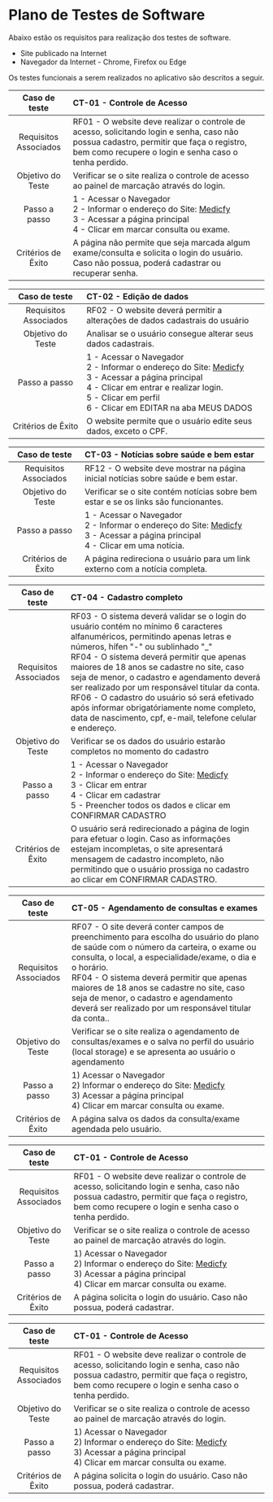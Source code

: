 # Plano de Testes de Software

Abaixo estão os requisitos para realização dos testes de software. 

- Site publicado na Internet
- Navegador da Internet - Chrome, Firefox ou Edge


Os testes funcionais a serem realizados no aplicativo são descritos a seguir.
 

|     Caso de teste     | CT-01 - Controle de Acesso |                                                                                                                                                                                                                                                                                                                                                                                                                        
| :-------------------: | :-------------------------------------------------------------------------------------------------------------------------------------------------------------------------------------------------------------------------------------------------------------------------------------------------|
| Requisitos Associados | RF01 - O website deve realizar o controle de acesso, solicitando login e senha, caso não possua cadastro, permitir que faça o registro, bem como recupere o login e senha caso o tenha perdido. |                                                                                                                                                                                                                                                                                                                                                                  
|   Objetivo do Teste   |Verificar se o site realiza o controle de acesso ao painel de marcação através do login.  |                                                                                                                                                                                                                                                                                                                                                                                                                                       |
|        Passo a passo         | 1 - Acessar o Navegador <br> 2 - Informar o endereço do Site: [Medicfy](https://marcosbgs.github.io/) <br> 3 - Acessar a página principal <br> 4 - Clicar em marcar consulta ou exame. |
|  Critérios de Êxito   | A página não permite que seja marcada algum exame/consulta e solicita o login do usuário. Caso não possua, poderá cadastrar ou recuperar senha.                                                                                                                                                                                                                                                                                                                               

|     Caso de teste     | CT-02 - Edição de dados |                                                                                                                                                                                                                                                                                                                                                                                                                        
| :-------------------: | :-------------------------------------------------------------------------------------------------------------------------------------------------------------------------------------------------------------------------------------------------------------------------------------------------|
| Requisitos Associados | RF02 - O website deverá permitir a alterações de dados cadastrais do usuário|                                                                                                                                                                                                                                                                                                                                                                  
|   Objetivo do Teste   |Analisar se o usuário consegue alterar seus dados cadastrais.  |                                                                                                                                                                                                                                                                                                                                                                                                                                       |
|        Passo a passo         | 1 - Acessar o Navegador <br> 2 - Informar o endereço do Site: [Medicfy](https://marcosbgs.github.io/) <br> 3 - Acessar a página principal <br> 4 - Clicar em entrar e realizar login. <br> 5 - Clicar em perfil <br> 6 - Clicar em EDITAR na aba MEUS DADOS |
|  Critérios de Êxito   | O website permite que o usuário edite seus dados, exceto o CPF.  

|     Caso de teste     | CT-03 - Notícias sobre saúde e bem estar |                                                                                                                                                                                                                                                                                                                                                                                                                        
| :-------------------: | :-------------------------------------------------------------------------------------------------------------------------------------------------------------------------------------------------------------------------------------------------------------------------------------------------|
| Requisitos Associados | RF12 - O website deve mostrar na página inicial notícias sobre saúde e bem estar.|                                                                                                                                                                                                                                                                                                                                                                  
|   Objetivo do Teste   |Verificar se o site contém notícias sobre bem estar e se os links são funcionantes.  |                                                                                                                                                                                                                                                                                                                                                                                                                                       |
|        Passo a passo         | 1 - Acessar o Navegador <br> 2 - Informar o endereço do Site: [Medicfy](https://marcosbgs.github.io/) <br> 3 - Acessar a página principal <br> 4 - Clicar em uma notícia. |
|  Critérios de Êxito   | A página redireciona o usuário para um link externo com a notícia completa.   

|     Caso de teste     | CT-04 - Cadastro completo |                                                                                                                                                                                                                                                                                                                                                                                                                        
| :-------------------: | :-------------------------------------------------------------------------------------------------------------------------------------------------------------------------------------------------------------------------------------------------------------------------------------------------|
| Requisitos Associados | RF03 - O sistema deverá validar se o login do usuário contém no mínimo 6 caracteres alfanuméricos, permitindo apenas letras e números, hífen "\-" ou sublinhado "\_" <br> RF04 - O sistema deverá permitir que apenas maiores de 18 anos se cadastre no site, caso seja de menor, o cadastro e agendamento deverá ser realizado por um responsável titular da conta. <br> RF06 - O cadastro do usuário só será efetivado após informar obrigatóriamente nome completo, data de nascimento, cpf, e-mail, telefone celular e endereço. |                                                                                                                                                                                                                                                                                                                                                                  
|   Objetivo do Teste   |Verificar se os dados do usuário estarão completos no momento do cadastro  |                                                                                                                                                                                                                                                                                                                                                                                                                                       |
|        Passo a passo         | 1 - Acessar o Navegador <br> 2 - Informar o endereço do Site: [Medicfy](https://marcosbgs.github.io/) <br> 3 - Clicar em entrar <br> 4 - Clicar em cadastrar <br> 5 - Preencher todos os dados e clicar em CONFIRMAR CADASTRO |
|  Critérios de Êxito   | O usuário será redirecionado a página de login para efetuar o login. Caso as informações estejam incompletas, o site apresentará mensagem de cadastro incompleto, não permitindo que o usuário prossiga no cadastro ao clicar em CONFIRMAR CADASTRO. 

|     Caso de teste     | CT-05 - Agendamento de consultas e exames |                                                                                                                                                                                                                  
| :-------------------: | :-------------------------------------------------------------------------------------------------------------------------------------------------------------------------------------------------------------------------------------------------------------------------------------------------|
| Requisitos Associados | RF07 - O site deverá conter campos de preenchimento para escolha do usuário do plano de saúde com o número da carteira, o exame ou consulta, o local, a especialidade/exame, o dia e o horário. <br> RF04 - O sistema deverá permitir que apenas maiores de 18 anos se cadastre no site, caso seja de menor, o cadastro e agendamento deverá ser realizado por um responsável titular da conta.. |                                                                                                                                                                                                                                                                                                                                                                  
| Objetivo do Teste | Verificar se o site realiza o agendamento de consultas/exames e o salva no perfil do usuário (local storage) e se apresenta ao usuário o agendamento|                                                                                                                                                                                                                                                                                                                                                                                                                                     |
|        Passo a passo         | 1) Acessar o Navegador <br> 2) Informar o endereço do Site: [Medicfy](https://marcosbgs.github.io/) <br> 3) Acessar a página principal <br> 4) Clicar em marcar consulta ou exame. |
| Critérios de Êxito | A página salva os dados da consulta/exame agendada pelo usuário.

|     Caso de teste     | CT-01 - Controle de Acesso |                                                                                                                                                                                                                                                                                                                                                                                                                        
| :-------------------: | :-------------------------------------------------------------------------------------------------------------------------------------------------------------------------------------------------------------------------------------------------------------------------------------------------|
| Requisitos Associados | RF01 - O website deve realizar o controle de acesso, solicitando login e senha, caso não possua cadastro, permitir que faça o registro, bem como recupere o login e senha caso o tenha perdido.|                                                                                                                                                                                                                                                                                                                                                                  
|   Objetivo do Teste   |Verificar se o site realiza o controle de acesso ao painel de marcação através do login.  |                                                                                                                                                                                                                                                                                                                                                                                                                                       |
|        Passo a passo         | 1) Acessar o Navegador <br> 2) Informar o endereço do Site: [Medicfy](https://marcosbgs.github.io/) <br> 3) Acessar a página principal <br> 4) Clicar em marcar consulta ou exame. |
|  Critérios de Êxito   | A página solicita o login do usuário. Caso não possua, poderá cadastrar.  

|     Caso de teste     | CT-01 - Controle de Acesso |                                                                                                                                                                                                                  
| :-------------------: | :-------------------------------------------------------------------------------------------------------------------------------------------------------------------------------------------------------------------------------------------------------------------------------------------------|
| Requisitos Associados | RF01 - O website deve realizar o controle de acesso, solicitando login e senha, caso não possua cadastro, permitir que faça o registro, bem como recupere o login e senha caso o tenha perdido.|                                                                                                                                                                                                                                                                                                                                                                  
|   Objetivo do Teste   |Verificar se o site realiza o controle de acesso ao painel de marcação através do login.  |                                                                                                                                                                                                                                                                                                                                                                                                                                       |
|        Passo a passo         | 1) Acessar o Navegador <br> 2) Informar o endereço do Site: [Medicfy](https://marcosbgs.github.io/) <br> 3) Acessar a página principal <br> 4) Clicar em marcar consulta ou exame. |
|  Critérios de Êxito   | A página solicita o login do usuário. Caso não possua, poderá cadastrar.  

